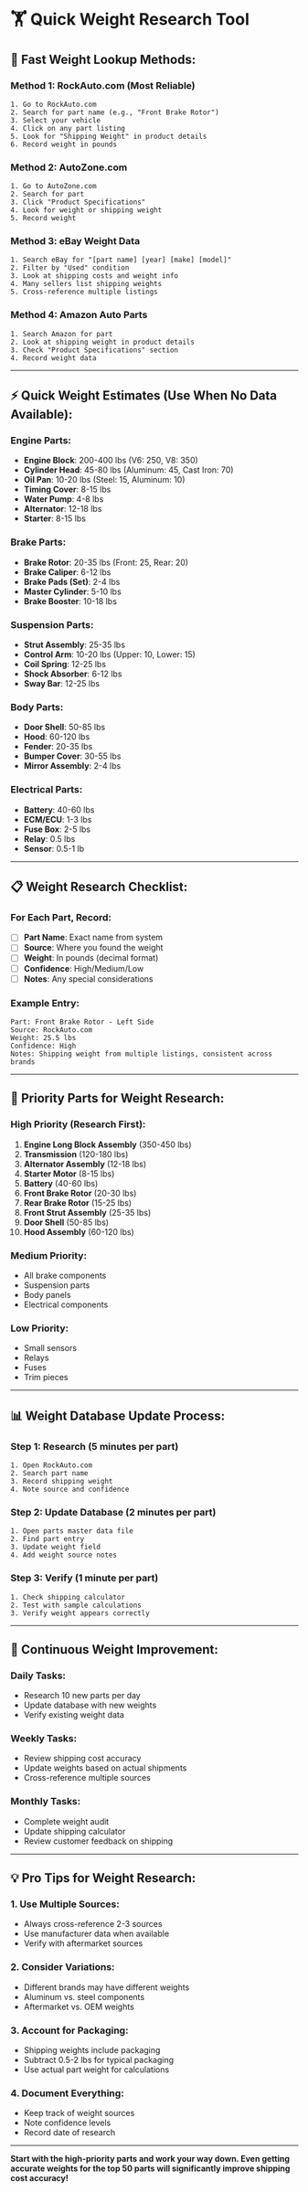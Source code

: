 # 🏋️ Quick Weight Research Tool

## **🚀 Fast Weight Lookup Methods:**

### **Method 1: RockAuto.com (Most Reliable)**
```
1. Go to RockAuto.com
2. Search for part name (e.g., "Front Brake Rotor")
3. Select your vehicle
4. Click on any part listing
5. Look for "Shipping Weight" in product details
6. Record weight in pounds
```

### **Method 2: AutoZone.com**
```
1. Go to AutoZone.com
2. Search for part
3. Click "Product Specifications"
4. Look for weight or shipping weight
5. Record weight
```

### **Method 3: eBay Weight Data**
```
1. Search eBay for "[part name] [year] [make] [model]"
2. Filter by "Used" condition
3. Look at shipping costs and weight info
4. Many sellers list shipping weights
5. Cross-reference multiple listings
```

### **Method 4: Amazon Auto Parts**
```
1. Search Amazon for part
2. Look at shipping weight in product details
3. Check "Product Specifications" section
4. Record weight data
```

---

## **⚡ Quick Weight Estimates (Use When No Data Available):**

### **Engine Parts:**
- **Engine Block**: 200-400 lbs (V6: 250, V8: 350)
- **Cylinder Head**: 45-80 lbs (Aluminum: 45, Cast Iron: 70)
- **Oil Pan**: 10-20 lbs (Steel: 15, Aluminum: 10)
- **Timing Cover**: 8-15 lbs
- **Water Pump**: 4-8 lbs
- **Alternator**: 12-18 lbs
- **Starter**: 8-15 lbs

### **Brake Parts:**
- **Brake Rotor**: 20-35 lbs (Front: 25, Rear: 20)
- **Brake Caliper**: 6-12 lbs
- **Brake Pads (Set)**: 2-4 lbs
- **Master Cylinder**: 5-10 lbs
- **Brake Booster**: 10-18 lbs

### **Suspension Parts:**
- **Strut Assembly**: 25-35 lbs
- **Control Arm**: 10-20 lbs (Upper: 10, Lower: 15)
- **Coil Spring**: 12-25 lbs
- **Shock Absorber**: 6-12 lbs
- **Sway Bar**: 12-25 lbs

### **Body Parts:**
- **Door Shell**: 50-85 lbs
- **Hood**: 60-120 lbs
- **Fender**: 20-35 lbs
- **Bumper Cover**: 30-55 lbs
- **Mirror Assembly**: 2-4 lbs

### **Electrical Parts:**
- **Battery**: 40-60 lbs
- **ECM/ECU**: 1-3 lbs
- **Fuse Box**: 2-5 lbs
- **Relay**: 0.5 lbs
- **Sensor**: 0.5-1 lb

---

## **📋 Weight Research Checklist:**

### **For Each Part, Record:**
- [ ] **Part Name**: Exact name from system
- [ ] **Source**: Where you found the weight
- [ ] **Weight**: In pounds (decimal format)
- [ ] **Confidence**: High/Medium/Low
- [ ] **Notes**: Any special considerations

### **Example Entry:**
```
Part: Front Brake Rotor - Left Side
Source: RockAuto.com
Weight: 25.5 lbs
Confidence: High
Notes: Shipping weight from multiple listings, consistent across brands
```

---

## **🎯 Priority Parts for Weight Research:**

### **High Priority (Research First):**
1. **Engine Long Block Assembly** (350-450 lbs)
2. **Transmission** (120-180 lbs)
3. **Alternator Assembly** (12-18 lbs)
4. **Starter Motor** (8-15 lbs)
5. **Battery** (40-60 lbs)
6. **Front Brake Rotor** (20-30 lbs)
7. **Rear Brake Rotor** (15-25 lbs)
8. **Front Strut Assembly** (25-35 lbs)
9. **Door Shell** (50-85 lbs)
10. **Hood Assembly** (60-120 lbs)

### **Medium Priority:**
- All brake components
- Suspension parts
- Body panels
- Electrical components

### **Low Priority:**
- Small sensors
- Relays
- Fuses
- Trim pieces

---

## **📊 Weight Database Update Process:**

### **Step 1: Research (5 minutes per part)**
```
1. Open RockAuto.com
2. Search part name
3. Record shipping weight
4. Note source and confidence
```

### **Step 2: Update Database (2 minutes per part)**
```
1. Open parts master data file
2. Find part entry
3. Update weight field
4. Add weight source notes
```

### **Step 3: Verify (1 minute per part)**
```
1. Check shipping calculator
2. Test with sample calculations
3. Verify weight appears correctly
```

---

## **🔄 Continuous Weight Improvement:**

### **Daily Tasks:**
- Research 10 new parts per day
- Update database with new weights
- Verify existing weight data

### **Weekly Tasks:**
- Review shipping cost accuracy
- Update weights based on actual shipments
- Cross-reference multiple sources

### **Monthly Tasks:**
- Complete weight audit
- Update shipping calculator
- Review customer feedback on shipping

---

## **💡 Pro Tips for Weight Research:**

### **1. Use Multiple Sources:**
- Always cross-reference 2-3 sources
- Use manufacturer data when available
- Verify with aftermarket sources

### **2. Consider Variations:**
- Different brands may have different weights
- Aluminum vs. steel components
- Aftermarket vs. OEM weights

### **3. Account for Packaging:**
- Shipping weights include packaging
- Subtract 0.5-2 lbs for typical packaging
- Use actual part weight for calculations

### **4. Document Everything:**
- Keep track of weight sources
- Note confidence levels
- Record date of research

---

**Start with the high-priority parts and work your way down. Even getting accurate weights for the top 50 parts will significantly improve shipping cost accuracy!**

